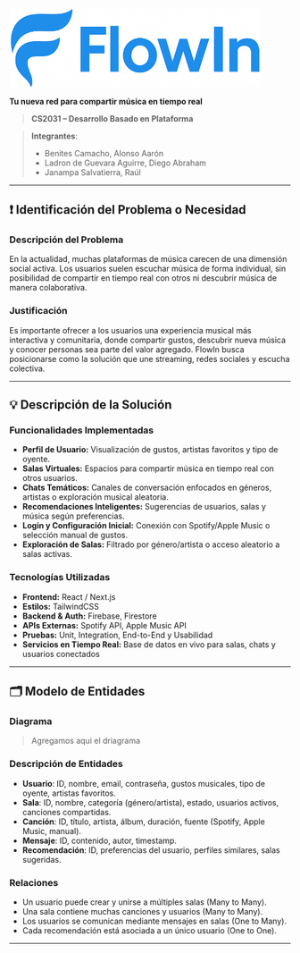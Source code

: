 <img src="media/FlowIn/FlowIn.png" alt="FlowIn Logo" width="450"/>

**Tu nueva red para compartir música en tiempo real**

> **CS2031 – Desarrollo Basado en Plataforma**

> **Integrantes**:  
> - Benites Camacho, Alonso Aarón
> - Ladron de Guevara Aguirre, Diego Abraham 
> - Janampa Salvatierra, Raúl

---

## ❗ Identificación del Problema o Necesidad

### Descripción del Problema

En la actualidad, muchas plataformas de música carecen de una dimensión social activa. Los usuarios suelen escuchar música de forma individual, sin posibilidad de compartir en tiempo real con otros ni descubrir música de manera colaborativa.

### Justificación

Es importante ofrecer a los usuarios una experiencia musical más interactiva y comunitaria, donde compartir gustos, descubrir nueva música y conocer personas sea parte del valor agregado. FlowIn busca posicionarse como la solución que une streaming, redes sociales y escucha colectiva.

---

## 💡 Descripción de la Solución

### Funcionalidades Implementadas

- **Perfil de Usuario:** Visualización de gustos, artistas favoritos y tipo de oyente.
- **Salas Virtuales:** Espacios para compartir música en tiempo real con otros usuarios.
- **Chats Temáticos:** Canales de conversación enfocados en géneros, artistas o exploración musical aleatoria.
- **Recomendaciones Inteligentes:** Sugerencias de usuarios, salas y música según preferencias.
- **Login y Configuración Inicial:** Conexión con Spotify/Apple Music o selección manual de gustos.
- **Exploración de Salas:** Filtrado por género/artista o acceso aleatorio a salas activas.

### Tecnologías Utilizadas

- **Frontend:** React / Next.js
- **Estilos:** TailwindCSS
- **Backend & Auth:** Firebase, Firestore
- **APIs Externas:** Spotify API, Apple Music API
- **Pruebas:** Unit, Integration, End-to-End y Usabilidad
- **Servicios en Tiempo Real:** Base de datos en vivo para salas, chats y usuarios conectados

---

## 🗂️ Modelo de Entidades

### Diagrama

> Agregamos aqui el driagrama

### Descripción de Entidades

- **Usuario**: ID, nombre, email, contraseña, gustos musicales, tipo de oyente, artistas favoritos.
- **Sala**: ID, nombre, categoría (género/artista), estado, usuarios activos, canciones compartidas.
- **Canción**: ID, título, artista, álbum, duración, fuente (Spotify, Apple Music, manual).
- **Mensaje**: ID, contenido, autor, timestamp.
- **Recomendación**: ID, preferencias del usuario, perfiles similares, salas sugeridas.

### Relaciones

- Un usuario puede crear y unirse a múltiples salas (Many to Many).
- Una sala contiene muchas canciones y usuarios (Many to Many).
- Los usuarios se comunican mediante mensajes en salas (One to Many).
- Cada recomendación está asociada a un único usuario (One to One).

---
